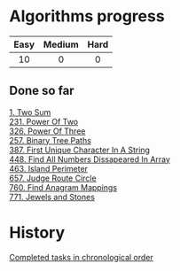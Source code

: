 # Algorithms progress
| Easy | Medium | Hard |
|:----:|:------:|:----:|
|10    | 0      | 0    |   

## Done so far
[1. Two Sum](Arrays/1.Two_Sum/)  
[231. Power Of Two](Maths/231.Power_Of_Two/)  
[326. Power Of Three](Maths/326.Power_Of_Three/)  
[257. Binary Tree Paths](Trees/257.Binary_Tree_Paths/)  
[387. First Unique Character In A String](Strings/387.First_Unique_Character_In_A_String/)  
[448. Find All Numbers Dissapeared In Array](Arrays/448.Find_All_Numbers_Dissapeared_In_Array/)  
[463. Island Perimeter](Arrays/463.Island_Perimeter/)  
[657. Judge Route Circle](Strings/657.Judge_Route_Circle/)  
[760. Find Anagram Mappings](Arrays/760.Find_Anagram_Mappings/)  
[771. Jewels and Stones](Strings/771.Jewels_and_Stones/)  

# History
[Completed tasks in chronological order](history.md)